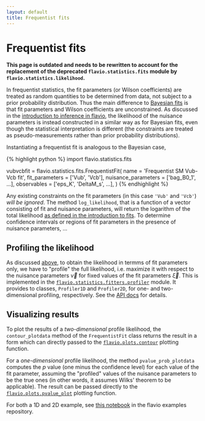 ```yaml
---
layout: default
title: Frequentist fits
---
```


# Frequentist fits

**This page is outdated and needs to be rewritten to account for the replacement of the deprecated `flavio.statistics.fits` module by `flavio.statistics.likelihood`.**

In frequentist statistics, the fit parameters (or Wilson coefficients) are treated as random quantities to be determined from data, not subject to a prior probability distribution. Thus the main difference to [Bayesian fits](bayesian.html) is that fit  parameters and Wilson coefficients are unconstrained. As discussed in the [introduction to inference in flavio](fits.html), the likelihood of the nuisance parameters is instead constructed in a similar way as for Bayesian fits, even though the statistical interpretation is different (the constraints are treated as pseudo-measurements rather than prior probability distributions).

Instantiating a frequentist fit is analogous to the Bayesian case,


{% highlight python %}
import flavio.statistics.fits

vubvcbfit = flavio.statistics.fits.FrequentistFit(
  name = 'Frequentist SM Vub-Vcb fit',
  fit_parameters = ['Vub', 'Vcb'],
  nuisance_parameters = ['bag_B0_1', ...],
  observables  = ['eps_K', 'DeltaM_s', ...],
  )
{% endhighlight %}

Any existing constraints on the fit parameters (in this case `'Vub'` and `'Vcb'`) *will be ignored*. The method `log_likelihood`, that is a function of a vector consisting of fit and nuisance parameters, will return the logarithm of the total likelihood [as defined in the introduction to fits](fits.html#frequentist-approach). To determine confidence intervals or regions of fit parameters in the presence of nuisance parameters, ...

## Profiling the likelihood

As discussed [above](fits.html), to obtain the likelihood in termms of fit parameters only, we have to "profile" the full likelihood, i.e. maximize it with respect to the nuisance parameters $\vec\nu$ for fixed values of the  fit parameters $\vec\xi$. This is implemented in the [`flavio.statistics.fitters.profiler`](/apidoc/flavio/statistics/fitters/profiler.m.html) module. It provides to classes, `Profiler1D` and `Profiler2D`, for one- and two-dimensional profiling, respectively. See the [API docs](/apidoc/flavio/statistics/fitters/profiler.m.html) for details.

## Visualizing results

To plot the results of a *two-dimensional* profile likelihood, the
`contour_plotdata` method of the `FrequentistFit` class returns the result
in a form which can directly passed to the [`flavio.plots.contour`](/apidoc/flavio/plots/plotfunctions.m.html#flavio.plots.plotfunctions.contour) plotting function.

For a *one-dimensional* profile likelihood, the method `pvalue_prob_plotdata` computes the $p$ value (one minus the confidence level) for each value of the fit parameter, assuming the "profiled" values of the nuisance parameters to be the true ones (in other words, it assumes Wilks' theorem to be applicable). The result can be passed directly to the [`flavio.plots.pvalue_plot`](/apidoc/flavio/plots/plotfunctions.m.html#flavio.plots.plotfunctions.pvalue_plot) plotting function.

For both a 1D and 2D example, see [this notebook](https://github.com/flav-io/flavio-examples/blob/master/FrequentistFit_VubVcb_Profiler.ipynb) in the flavio examples repository.
